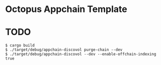 # Octopus Appchain Template

# TODO
```
$ cargo build
$ ./target/debug/appchain-discovol purge-chain --dev
$ ./target/debug/appchain-discovol --dev --enable-offchain-indexing true
```
